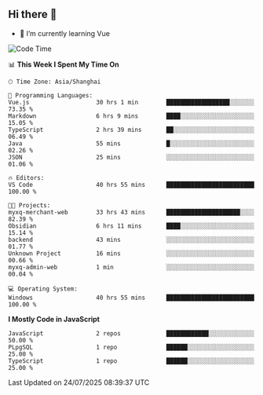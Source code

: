 ## Hi there 👋

- 🌱 I’m currently learning Vue

<!--START_SECTION:waka-->
![Code Time](http://img.shields.io/badge/Code%20Time-561%20hrs%2026%20mins-blue)

📊 **This Week I Spent My Time On**

```text
🕑︎ Time Zone: Asia/Shanghai

💬 Programming Languages: 
Vue.js                   30 hrs 1 min        ██████████████████░░░░░░░   73.35 % 
Markdown                 6 hrs 9 mins        ████░░░░░░░░░░░░░░░░░░░░░   15.05 % 
TypeScript               2 hrs 39 mins       ██░░░░░░░░░░░░░░░░░░░░░░░   06.49 % 
Java                     55 mins             █░░░░░░░░░░░░░░░░░░░░░░░░   02.26 % 
JSON                     25 mins             ░░░░░░░░░░░░░░░░░░░░░░░░░   01.06 % 

🔥 Editors: 
VS Code                  40 hrs 55 mins      █████████████████████████   100.00 % 

🐱‍💻 Projects: 
myxq-merchant-web        33 hrs 43 mins      █████████████████████░░░░   82.39 % 
Obsidian                 6 hrs 11 mins       ████░░░░░░░░░░░░░░░░░░░░░   15.14 % 
backend                  43 mins             ░░░░░░░░░░░░░░░░░░░░░░░░░   01.77 % 
Unknown Project          16 mins             ░░░░░░░░░░░░░░░░░░░░░░░░░   00.66 % 
myxq-admin-web           1 min               ░░░░░░░░░░░░░░░░░░░░░░░░░   00.04 % 

💻 Operating System: 
Windows                  40 hrs 55 mins      █████████████████████████   100.00 % 
```

**I Mostly Code in JavaScript**

```text
JavaScript               2 repos             ████████████░░░░░░░░░░░░░   50.00 % 
PLpgSQL                  1 repo              ██████░░░░░░░░░░░░░░░░░░░   25.00 % 
TypeScript               1 repo              ██████░░░░░░░░░░░░░░░░░░░   25.00 % 
```

 Last Updated on 24/07/2025 08:39:37 UTC
<!--END_SECTION:waka-->
